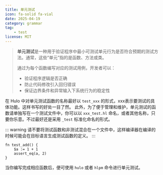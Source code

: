 ```yaml
---
title: 单元测试
icon: fa-solid fa-vial
date: 2025-04-19
category: grammar
tag:
    - test
license: MIT
---
```


> **单元测试**是一种用于验证程序中最小可测试单元行为是否符合预期的测试方法。通常，这些“单元”指的是函数、方法或类。
>
> 通过为每个函数编写对应的测试用例，开发者可以：
> - 验证程序逻辑是否正确
> - 防止代码修改引入回归错误
> - 保证边界条件和异常输入下系统行为的稳定性

在 Hulo 中对单元测试函数的名称最好以 `test_xxx` 的形式，xxx表示要测试的具体功能。这样书写的好处一目了然。
此外，为了便于管理和维护，单元测试的函数请单独写在一个测试文件中，你可以以 `xxx_test.hl` 命名，或者其他名称，只要你乐意。不过最好还是采用 `_test` 标准化命名的形式。

::: warning
请不要将测试函数和非测试混合在一个文件中，这样编译器在编译的时候可能会在目标语言生成测试函数的定义。
:::

```hulo title="math.test.hl" :no-line-numbers
fn test_add() {
    $a := 1 + 1
    assert_eq(a, 2)
}
```

当你编写完成相应函数后，便可使用 `hulo` 或者 `hlpm` 命令进行单元测试。